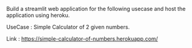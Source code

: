 Build a streamlit web application for the following usecase and host the application using heroku.

UseCase : Simple Calculator of 2 given numbers.

Link : https://simple-calculator-of-numbers.herokuapp.com/
